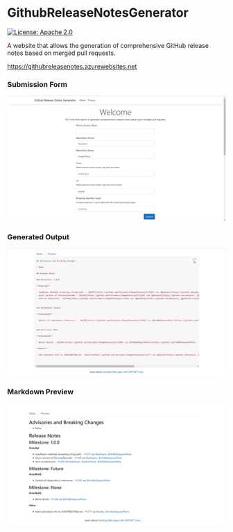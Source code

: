 # GithubReleaseNotesGenerator

[![License: Apache 2.0](https://img.shields.io/badge/license-Apache%202.0-blue.svg)](https://opensource.org/licenses/Apache-2.0)

A website that allows the generation of comprehensive GitHub release notes based on merged pull requests.

https://githubreleasenotes.azurewebsites.net

### Submission Form
![Submission Form](docs/grng.jpg)

### Generated Output
![Generated Output](docs/grng1.jpg)

### Markdown Preview
![Markdown Preview](docs/grng2.jpg)
